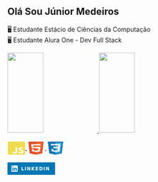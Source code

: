 ## Olá Sou Júnior Medeiros

🖥️ Estudante Estácio de Ciências da Computação<br>
🖥️ Estudante Alura One - Dev Full Stack
<div style="display: inline_block">
  <a href="https://github.com/Medeiros000">
  <img height="180em" width="40%" src="https://github-readme-stats-sigma-five.vercel.app/api?username=Medeiros000&show_icons=true&theme=discord_old_blurple&include_all_commits=true&count_private=true"/>
  <img height="180em" width="40%" src="https://github-readme-stats-sigma-five.vercel.app/api/top-langs/?username=Medeiros000&layout=compact&langs_count=7&theme=discord_old_blurple"/>
</div>
<div style="display: inline_block"><br>
  <img align="center" alt="Js" height="30" width="40" src="https://github.com/Medeiros000/Medeiros000/blob/main/imagens/javascript-plain.svg">
  <img align="center" alt="HTML" height="30" width="40" src="https://github.com/Medeiros000/Medeiros000/blob/main/imagens/html5-original.svg">
  <img align="center" alt="CSS" height="30" width="40" src="https://github.com/Medeiros000/Medeiros000/blob/main/imagens/css3-original.svg">
  </div>
<div style="display: inline_block"><br>
  <a href="https://www.linkedin.com/in/j%C3%BAnior-medeiros-a58072259/" target="_blank"><img src="https://github.com/Medeiros000/Medeiros000/blob/main/imagens/Linkedin.png" target="_blank"></a>
</div>
